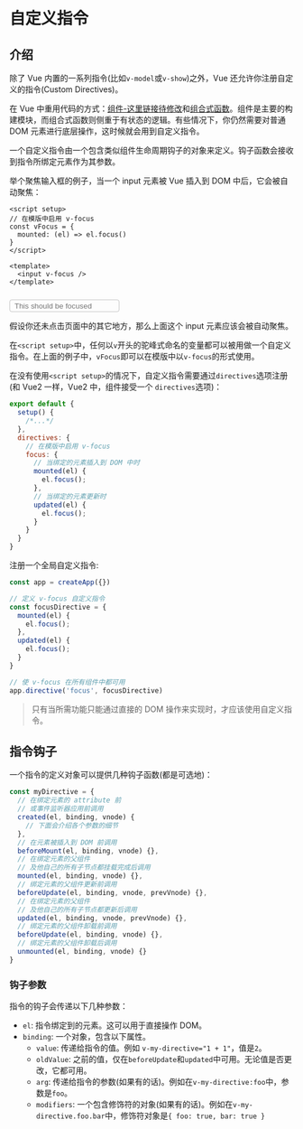 # 自定义指令

## 介绍

除了 Vue 内置的一系列指令(比如`v-model`或`v-show`)之外，Vue 还允许你注册自定义的指令(Custom Directives)。

在 Vue 中重用代码的方式：[组件-这里链接待修改](./composables.md)和[组合式函数](./composables.md)。组件是主要的构建模块，而组合式函数则侧重于有状态的逻辑。有些情况下，你仍然需要对普通 DOM 元素进行底层操作，这时候就会用到自定义指令。

一个自定义指令由一个包含类似组件生命周期钩子的对象来定义。钩子函数会接收到指令所绑定元素作为其参数。

举个聚焦输入框的例子，当一个 input 元素被 Vue 插入到 DOM 中后，它会被自动聚焦：

```vue
<script setup>
// 在模版中启用 v-focus
const vFocus = {
  mounted: (el) => el.focus()
}
</script>

<template>
  <input v-focus />
</template>
```

<script setup>
const vFocus = {
  mounted: el => {
    el.focus()
  }
}
</script>

<div class="demo">
  <input v-focus placeholder="This should be focused" />
</div>

<style>
.demo input {
  border: 1px solid rgba(60, 60, 60, .29);
  border-radius: 4px;
  padding: 0.2em 0.6em;
  margin-top: 10px;
  background: transparent;
  transition: background-color .5s;
}
</style>

假设你还未点击页面中的其它地方，那么上面这个 input 元素应该会被自动聚焦。

在`<script setup>`中，任何以`v`开头的驼峰式命名的变量都可以被用做一个自定义指令。在上面的例子中，`vFocus`即可以在模版中以`v-focus`的形式使用。

在没有使用`<script setup>`的情况下，自定义指令需要通过`directives`选项注册(和 Vue2 一样，Vue2 中，组件接受一个 `directives`选项)：

```js
export default {
  setup() {
    /*...*/
  },
  directives: {
    // 在模版中启用 v-focus
    focus: {
      // 当绑定的元素插入到 DOM 中时
      mounted(el) {
        el.focus();
      },
      // 当绑定的元素更新时
      updated(el) {
        el.focus();
      }
    }
  }
}
```

注册一个全局自定义指令:

```js
const app = createApp({})

// 定义 v-focus 自定义指令
const focusDirective = {
  mounted(el) {
    el.focus();
  },
  updated(el) {
    el.focus();
  }
}

// 使 v-focus 在所有组件中都可用
app.directive('focus', focusDirective)
```

> 只有当所需功能只能通过直接的 DOM 操作来实现时，才应该使用自定义指令。

## 指令钩子

一个指令的定义对象可以提供几种钩子函数(都是可选地)：

```js
const myDirective = {
  // 在绑定元素的 attribute 前
  // 或事件监听器应用前调用
  created(el, binding, vnode) {
    // 下面会介绍各个参数的细节
  },
  // 在元素被插入到 DOM 前调用
  beforeMount(el, binding, vnode) {},
  // 在绑定元素的父组件
  // 及他自己的所有子节点都挂载完成后调用
  mounted(el, binding, vnode) {},
  // 绑定元素的父组件更新前调用
  beforeUpdate(el, binding, vnode, prevVnode) {},
  // 在绑定元素的父组件
  // 及他自己的所有子节点都更新后调用
  updated(el, binding, vnode, prevVnode) {},
  // 绑定元素的父组件卸载前调用
  beforeUpdate(el, binding, vnode) {},
  // 绑定元素的父组件卸载后调用
  unmounted(el, binding, vnode) {}
}
```

### 钩子参数

指令的钩子会传递以下几种参数：
- `el`: 指令绑定到的元素。这可以用于直接操作 DOM。
- `binding`: 一个对象，包含以下属性。
  - `value`: 传递给指令的值。例如 `v-my-directive="1 + 1"`，值是`2`。
  - `oldValue`: 之前的值，仅在`beforeUpdate`和`updated`中可用。无论值是否更改，它都可用。
  - `arg`: 传递给指令的参数(如果有的话)。例如在`v-my-directive:foo`中，参数是`foo`。
  - `modifiers`: 一个包含修饰符的对象(如果有的话)。例如在`v-my-directive.foo.bar`中，修饰符对象是`{ foo: true, bar: true }`